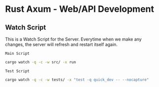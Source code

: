 # Rust Axum - Web/API Development

## Watch Script 

This is a Watch Script for the Server. Everytime when we make any changes, the server will refresh and restart itself again.

`Main Script`

```cmd
cargo watch -q -c -w src/ -x run
```

`Test Script`

```cmd
cargo watch -q -c -w tests/ -x "test -q quick_dev -- --nocapture"
```